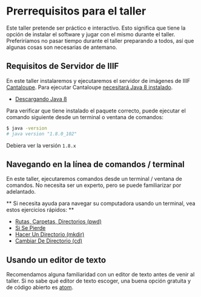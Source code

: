 # Prerrequisitos para el taller

Este taller pretende ser práctico e interactivo. Esto significa que tiene la opción de instalar el software y jugar con el mismo durante el taller. Preferiríamos no pasar tiempo durante el taller preparando a todos, así que algunas cosas son necesarias de antemano.

## Requisitos de Servidor de IIIF

En este taller instalaremos y ejecutaremos el servidor de imágenes de IIIF [Cantaloupe](https://github.com/medusa-project/cantaloupe/). Para ejecutar Cantaloupe [necesitará Java 8 instalado](https://github.com/medusa-project/cantaloupe/#requirements).

 - [Descargando Java 8](https://java.com/en/download/help/download_options.xml)

Para verificar que tiene instalado el paquete correcto, puede ejecutar el comando siguiente desde un terminal o ventana de comandos:

```sh
$ java -version
# java version "1.8.0_102"
```

Debiera ver la versión `1.8.x`

## Navegando en la línea de comandos / terminal

En este taller, ejecutaremos comandos desde un terminal / ventana de comandos. No necesita ser un experto, pero se puede familiarizar por adelantado.

** Si necesita ayuda para navegar su computadora usando un terminal, vea estos ejercicios rápidos: **
 - [Rutas, Carpetas, Directorios (pwd)](https://learnpythonthehardway.org/book/appendix-a-cli/ex2.html)
 - [Si Se Pierde](https://learnpythonthehardway.org/book/appendix-a-cli/ex3.html)
 - [Hacer Un Directorio (mkdir)](https://learnpythonthehardway.org/book/appendix-a-cli/ex4.html)
 - [Cambiar De Directorio (cd)](https://learnpythonthehardway.org/book/appendix-a-cli/ex5.html)

## Usando un editor de texto

Recomendamos alguna familiaridad con un editor de texto antes de venir al taller. Si no sabe qué editor de texto escoger, una buena opción gratuita y de código abierto es [atom](http://flight-manual.atom.io/getting-started/sections/installing-atom/).
